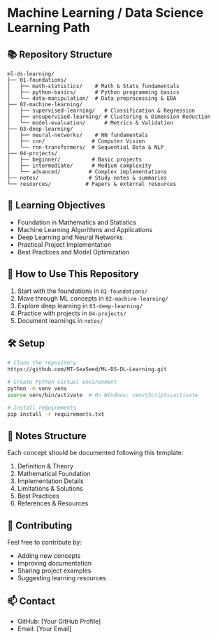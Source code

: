 # Machine Learning / Data Science Learning Path

## 📚 Repository Structure

```
ml-ds-learning/
├── 01-foundations/
│   ├── math-statistics/    # Math & Stats fundamentals
│   ├── python-basics/      # Python programming basics
│   └── data-manipulation/  # Data preprocessing & EDA
├── 02-machine-learning/
│   ├── supervised-learning/   # Classification & Regression
│   ├── unsupervised-learning/ # Clustering & Dimension Reduction
│   └── model-evaluation/      # Metrics & Validation
├── 03-deep-learning/
│   ├── neural-networks/    # NN fundamentals
│   ├── cnn/               # Computer Vision
│   └── rnn-transformers/  # Sequential Data & NLP
├── 04-projects/
│   ├── beginner/          # Basic projects
│   ├── intermediate/      # Medium complexity
│   └── advanced/         # Complex implementations
├── notes/                # Study notes & summaries
└── resources/           # Papers & external resources
```

## 🎯 Learning Objectives

- Foundation in Mathematics and Statistics
- Machine Learning Algorithms and Applications
- Deep Learning and Neural Networks
- Practical Project Implementation
- Best Practices and Model Optimization

## 📖 How to Use This Repository

1. Start with the foundations in `01-foundations/`
2. Move through ML concepts in `02-machine-learning/`
3. Explore deep learning in `03-deep-learning/`
4. Practice with projects in `04-projects/`
5. Document learnings in `notes/`

## 🛠 Setup

```bash
# Clone the repository
https://github.com/MT-SeaSeed/ML-DS-DL-Learning.git

# Create Python virtual environment
python -m venv venv
source venv/bin/activate  # On Windows: venv\Scripts\activate

# Install requirements
pip install -r requirements.txt
```

## 📝 Notes Structure

Each concept should be documented following this template:
1. Definition & Theory
2. Mathematical Foundation
3. Implementation Details
4. Limitations & Solutions
5. Best Practices
6. References & Resources

## 🤝 Contributing

Feel free to contribute by:
- Adding new concepts
- Improving documentation
- Sharing project examples
- Suggesting learning resources

## 📫 Contact

- GitHub: [Your GitHub Profile]
- Email: [Your Email]